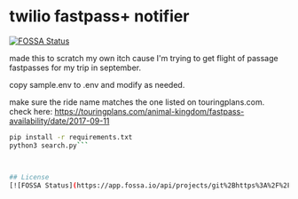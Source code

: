 # twilio fastpass+ notifier
[![FOSSA Status](https://app.fossa.io/api/projects/git%2Bhttps%3A%2F%2Fgithub.com%2Fjkap%2Ftwilio-fp-notifier.svg?type=shield)](https://app.fossa.io/projects/git%2Bhttps%3A%2F%2Fgithub.com%2Fjkap%2Ftwilio-fp-notifier?ref=badge_shield)


made this to scratch my own itch cause I'm trying to get flight of passage fastpasses for my trip in september.

copy sample.env to .env and modify as needed.

make sure the ride name matches the one listed on touringplans.com. check here: https://touringplans.com/animal-kingdom/fastpass-availability/date/2017-09-11

```bash
pip install -r requirements.txt
python3 search.py```



## License
[![FOSSA Status](https://app.fossa.io/api/projects/git%2Bhttps%3A%2F%2Fgithub.com%2Fjkap%2Ftwilio-fp-notifier.svg?type=large)](https://app.fossa.io/projects/git%2Bhttps%3A%2F%2Fgithub.com%2Fjkap%2Ftwilio-fp-notifier?ref=badge_large)